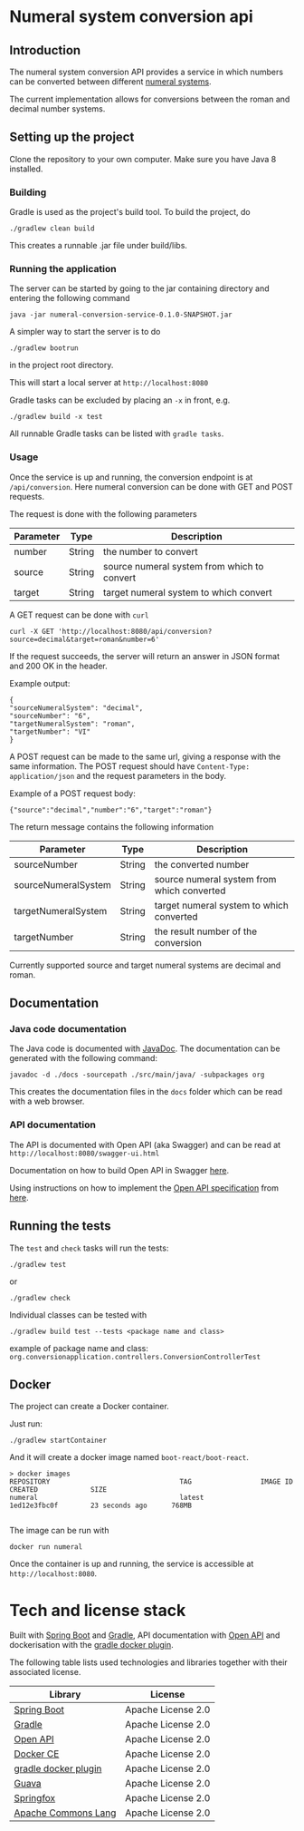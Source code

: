 # Numeral system conversion api

## Introduction

The numeral system conversion API provides a service in which numbers can be converted between different [numeral systems](https://en.wikipedia.org/wiki/List_of_numeral_systems).

The current implementation allows for conversions between the roman and decimal number systems.

## Setting up the project

Clone the repository to your own computer. Make sure you have Java 8 installed.

### Building

Gradle is used as the project's build tool. To build the project, do

    ./gradlew clean build

This creates a runnable .jar file under build/libs.

### Running the application

The server can be started by going to the jar containing directory and entering the following command

    java -jar numeral-conversion-service-0.1.0-SNAPSHOT.jar

A simpler way to start the server is to do

    ./gradlew bootrun

in the project root directory.

This will start a local server at `http://localhost:8080`

Gradle tasks can be excluded by placing an `-x` in front, e.g.

    ./gradlew build -x test


All runnable Gradle tasks can be listed with `gradle tasks`.


### Usage

Once the service is up and running, the conversion endpoint is at `/api/conversion`. Here numeral conversion can be done with GET and POST requests.

The request is done with the following parameters

|Parameter        | Type         | Description |
|-----------------|--------------|-------------|
|number           | String       | the number to convert |
|source           | String       | source numeral system from which to convert |
|target           | String       | target numeral system to which convert |


A GET request can be done with `curl`

    curl -X GET 'http://localhost:8080/api/conversion?source=decimal&target=roman&number=6'

If the request succeeds, the server will return an answer in JSON format and 200 OK in the header.

Example output:

    {
    "sourceNumeralSystem": "decimal",
    "sourceNumber": "6",
    "targetNumeralSystem": "roman",
    "targetNumber": "VI"
    }

A POST request can be made to the same url, giving a response with the same information.
The POST request should have `Content-Type: application/json` and the request parameters in the body.

Example of a POST request body:

    {"source":"decimal","number":"6","target":"roman"}


The return message contains the following information

|Parameter           | Type         | Description |
|--------------------|--------------|-------------|
|sourceNumber        | String       | the converted number |
|sourceNumeralSystem | String       | source numeral system from which converted |
|targetNumeralSystem | String       | target numeral system to which converted |
|targetNumber        | String       | the result number of the conversion |



Currently supported source and target numeral systems are decimal and roman.



## Documentation

### Java code documentation

The Java code is documented with [JavaDoc](http://www.oracle.com/technetwork/java/javase/documentation/javadoc-137458.html). The documentation can be generated with the following command:

    javadoc -d ./docs -sourcepath ./src/main/java/ -subpackages org

This creates the documentation files in the `docs` folder which can be read with a web browser.


### API documentation

The API is documented with Open API (aka Swagger) and can be read at `http://localhost:8080/swagger-ui.html`

Documentation on how to build Open API in Swagger [here](http://www.baeldung.com/swagger-2-documentation-for-spring-rest-api).

Using instructions on how to implement the [Open API specification](https://github.com/OAI/OpenAPI-Specification/blob/master/versions/3.0.1.md)  from [here](http://docs.swagger.io/swagger-core/v1.3.12/apidocs/index.html?com/wordnik/swagger/annotations/ApiModelProperty.html).



## Running the tests

The `test` and `check` tasks will run the tests:
```
./gradlew test
```

or

```
./gradlew check
```

Individual classes can be tested with
```
./gradlew build test --tests <package name and class>
```
example of package name and class: `org.conversionapplication.controllers.ConversionControllerTest`


## Docker

The project can create a Docker container.

Just run:

```
./gradlew startContainer
```

And it will create a docker image named `boot-react/boot-react`.

```
> docker images
REPOSITORY                                TAG                 IMAGE ID            CREATED             SIZE
numeral                                   latest              1ed12e3fbc0f        23 seconds ago      768MB


```

The image can be run with

    docker run numeral

Once the container is up and running, the service is accessible at `http://localhost:8080`.


# Tech and license stack

Built with [Spring Boot](https://github.com/spring-projects/spring-boot) and [Gradle](https://gradle.org/), API documentation with [Open API]() and dockerisation with the [gradle docker plugin](https://github.com/bmuschko/gradle-docker-plugin).

The following table lists used technologies and libraries together with their associated license.

|Library      |                                                       License |
|--------------------------------------------------------------------|----------|
|[Spring Boot](https://github.com/spring-projects/spring-boot)        |Apache License 2.0 |
|[Gradle](https://gradle.org/)                                        |Apache License 2.0 |
|[Open API](https://www.openapis.org/)                                 | Apache License 2.0 |
|[Docker CE](https://www.docker.com/community-edition)                 |Apache License 2.0|
|[gradle docker plugin](https://github.com/bmuschko/gradle-docker-plugin) | Apache License 2.0 |
|[Guava](https://github.com/google/guava)                           | Apache License 2.0 |
|[Springfox](https://github.com/springfox/springfox)                  | Apache License 2.0 |
|[Apache Commons Lang](http://commons.apache.org/proper/commons-lang/)| Apache License 2.0 |
